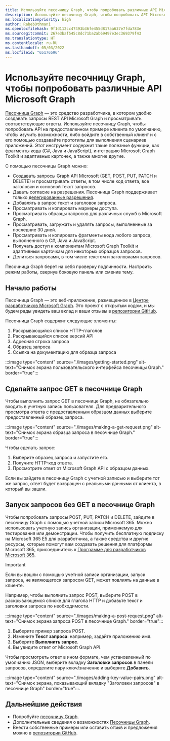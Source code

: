 ```yaml
---
title: Используйте песочницу Graph, чтобы попробовать различные API Microsoft Graph
description: Используйте песочницу Graph, чтобы попробовать API Microsoft Graph на примере клиента по умолчанию, чтобы изучить возможности, или зайдите в собственный клиент и используйте его в качестве средства создания прототипов для выполнения сценариев приложений.
ms.localizationpriority: high
author: RabebOthmani
ms.openlocfilehash: 9f1d112cc47493b36fe455d817aa637e7fda783e
ms.sourcegitcommit: 267e3baf545c8dc71ba2ab69497e3ec369379f43
ms.translationtype: HT
ms.contentlocale: ru-RU
ms.lasthandoff: 05/03/2022
ms.locfileid: "65176596"
---
```

# <a name="use-graph-explorer-to-try-microsoft-graph-apis"></a>Используйте песочницу Graph, чтобы попробовать различные API Microsoft Graph

[Песочница Graph](https://developer.microsoft.com/graph/graph-explorer/) — это средство разработчика, в котором удобно создавать запросы REST API Microsoft Graph и просматривать соответствующие ответы. Используйте песочницу Graph, чтобы попробовать API на предоставленном примере клиента по умолчанию, чтобы изучить возможности, либо войдите в собственный клиент и с его помощью создавайте прототипы для выполнения сценариев приложений. Этот инструмент содержит такие полезные функции, как фрагменты кода (C#, Java и JavaScript), интеграцию Microsoft Graph Toolkit и адаптивных карточек, а также многие другие.

С помощью песочницы Graph можно:

- Создавать запросы Graph API Microsoft (GET, POST, PUT, PATCH и DELETE) и просматривать ответы, в том числе код ответа, все заголовки и основной текст запросов.
- Давать согласие на разрешения. Песочница Graph поддерживает только [делегированные разрешения](/graph/auth/auth-concepts#delegated-and-application-permissions).
- Добавлять в запрос текст и заголовок запроса.
- Просматривать и копировать маркеры доступа.
- Просматривать образцы запросов для различных служб в Microsoft Graph.
- Просматривать, загружать и удалять запросы, выполненные за последние 30 дней.
- Просматривать и копировать фрагменты кода любого запроса, выполненного в C#, Java и JavaScript.
- Получать доступ к компонентам Microsoft Graph Toolkit и адаптивным карточкам для некоторых образцов запросов.
- Делиться запросами, в том числе текстом и заголовками запросов.

Песочница Graph берет на себя проверку подлинности. Настроить режим работы, свернув боковую панель или сменив тему.

## <a name="get-started"></a>Начало работы

Песочница Graph — это веб-приложение, размещенное в [Центре разработчиков Microsoft Graph](https://developer.microsoft.com/en-us/graph). Это проект с открытым кодом, и мы будем рады увидеть ваш вклад и ваши отзывы в [репозитории GitHub](https://github.com/microsoftgraph/microsoft-graph-explorer-v4).

Песочница Graph содержит следующие элементы:

1. Раскрывающийся список HTTP-глаголов
2. Раскрывающийся список версий API
3. Адресная строка запроса
4. Образец запроса
5. Ссылка на документацию для образца запроса

:::image type="content" source="./images/getting-started.png" alt-text="Снимок экрана пользовательского интерфейса песочницы Graph." border="true":::

## <a name="make-a-get-request-in-graph-explorer"></a>Сделайте запрос GET в песочнице Graph

Чтобы выполнить запрос GET в песочнице Graph, не обязательно входить в учетную запись пользователя. Для предварительного просмотра ответа с предоставленным образцом данных выберите предоставленный образец запроса. 

:::image type="content" source="./images/making-a-get-request.png" alt-text="Снимок экрана образца запроса в песочнице Graph." border="true":::

Чтобы сделать запрос:

1. Выберите образец запроса и запустите его.
2. Получите HTTP-код ответа.
3. Просмотрите ответ от Microsoft Graph API с образцом данных.

Если вы зайдете в песочницу Graph с учетной записью и выберите тот же запрос, ответ будет возвращен с реальными данными от клиента, в который вы зашли.

## <a name="run-non-get-requests-in-graph-explorer"></a>Запуск запросов без GET в песочнице Graph

Чтобы попробовать запросы POST, PUT, PATCH и DELETE, зайдите в песочницу Graph с помощью учетной записи Microsoft 365. Можно использовать учетную запись организации, применяемую для тестирования или демонстрации. Чтобы получить бесплатную подписку на Microsoft 365 E5 для разработчика, а также средства и другие ресурсы, которые помогут вам создавать решения для платформы Microsoft 365, присоединитесь к [Программе для разработчиков Microsoft 365](https://developer.microsoft.com/microsoft-365/dev-program). 

>[!IMPORTANT]
>Если вы вошли с помощью учетной записи организации, запуск запроса, не являющегося запросом GET, может повлиять на данные в клиенте.

Например, чтобы выполнить запрос POST, выберите POST в раскрывающемся списке для глагола HTTP и добавьте текст и заголовки запроса по необходимости.

:::image type="content" source="./images/making-a-post-request.png" alt-text="Снимок экрана запроса POST в песочнице Graph." border="true":::

1. Выберите пример запроса POST.
2. Измените **Текст запроса**: например, задайте приложению имя.
3. Выберите **Выполнить запрос**.
4. Вы увидите ответ от Microsoft Graph API.

Чтобы просмотреть ответ в ином формате, чем установленный по умолчанию JSON, выберите вкладку **Заголовки запросов** в панели запросов, определите пару ключ/значение и выберите **Добавить**.

:::image type="content" source="./images/adding-key-value-pairs.png" alt-text="Снимок экрана, показывающий вкладку &quot;Заголовки запросов&quot; в песочнице Graph" border="true":::.

## <a name="next-steps"></a>Дальнейшие действия

- Попробуйте [песочницу Graph](https://developer.microsoft.com/graph/graph-explorer/).
- Дополнительные сведения о возможностях [Песочницы Graph](./graph-explorer-features.md).
- Внести собственные примеры или оставить отзыв и предложения можно в [репозитории GitHub](https://github.com/microsoftgraph/microsoft-graph-explorer-v4/issues/new/choose).
